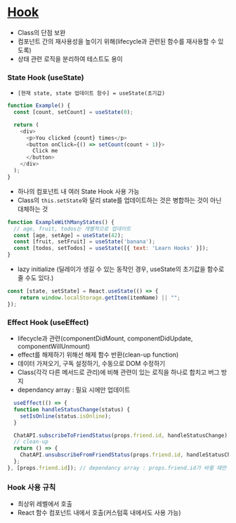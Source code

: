 # <a href="https://ko.reactjs.org/docs/hooks-overview.html">Hook</a>
- Class의 단점 보완
- 컴포넌트 간의 재사용성을 높이기 위해(lifecycle과 관련된 함수를 재사용할 수 있도록)
- 상태 관련 로직을 분리하여 테스트도 용이

### State Hook (useState)
- `[현재 state, state 업데이트 함수] = useState(초기값)`
```javascript
function Example() {
  const [count, setCount] = useState(0);

  return (
    <div>
      <p>You clicked {count} times</p>
      <button onClick={() => setCount(count + 1)}>
        Click me
      </button>
    </div>
  );
}
```
- 하나의 컴포넌트 내 여러 State Hook 사용 가능
- Class의 `this.setState`와 달리 state를 업데이트하는 것은 병합하는 것이 아닌 대체하는 것
```javascript
function ExampleWithManyStates() {
  // age, fruit, todos는 개별적으로 업데이트
  const [age, setAge] = useState(42);
  const [fruit, setFruit] = useState('banana');
  const [todos, setTodos] = useState([{ text: 'Learn Hooks' }]);
}
```
- lazy initialize (딜레이가 생길 수 있는 동작인 경우, useState의 초기값을 함수로 줄 수도 있다.)
```javascript
const [state, setState] = React.useState(() => {
    return window.localStorage.getItem(itemName) || "";
});
```

### Effect Hook (useEffect)
- lifecycle과 관련(componentDidMount, componentDidUpdate, componentWillUnmount)
- effect를 해제하기 위해선 해제 함수 반환(clean-up function)
- 데이터 가져오기, 구독 설정하기, 수동으로 DOM 수정하기
- Class(각각 다른 메서드로 관리)에 비해 관련이 있는 로직을 하나로 합치고 버그 방지
- dependancy array : 필요 시에만 업데이트
```javascript
  useEffect(() => {
  function handleStatusChange(status) {
    setIsOnline(status.isOnline);
  }

  ChatAPI.subscribeToFriendStatus(props.friend.id, handleStatusChange);
  // clean-up
  return () => {
    ChatAPI.unsubscribeFromFriendStatus(props.friend.id, handleStatusChange);
  };
}, [props.friend.id]); // dependancy array : props.friend.id가 바뀔 때만 재구독
```

### Hook 사용 규칙
- 최상위 레벨에서 호출
- React 함수 컴포넌트 내에서 호출(커스텀훅 내에서도 사용 가능)
